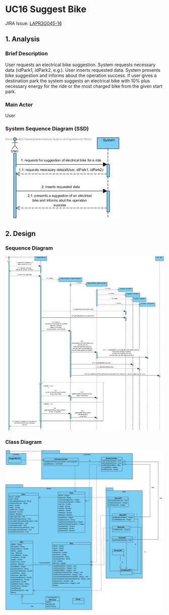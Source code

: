 # **UC16 Suggest Bike**

JIRA Issue: [LAPR3G045-16](https://jira.dei.isep.ipp.pt:8443/browse/LAPR3G045-16)

## **1. Analysis**

### Brief Description

User requests an electrical bike suggestion. System requests necessary data (idPark1, idPark2, e.g.). User inserts requested data. System presents bike suggestion and informs about the operation success. If user gives a destination park the system suggests an electrical bike with 10% plus necessary energy for the ride or the most charged bike from the given start park.

### Main Actor

User

### System Sequence Diagram (SSD)

![UC16-SSD.jpg](UC16-SSD.jpg)

## **2. Design**

### Sequence Diagram

![UC16-Design-Sequence.jpg](UC16-Design-Sequence.jpg)

### Class Diagram

![UC16-Design-Class.jpg](UC16-Design-Class.jpg)
